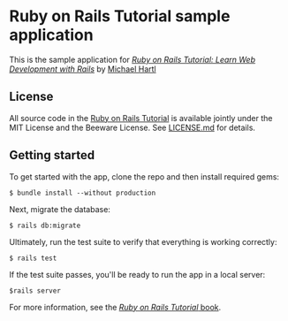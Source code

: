 # Ruby on Rails Tutorial sample application

This is the sample application for [*Ruby on Rails Tutorial: Learn Web Development with Rails*](http://www.railstutorial.org/) by [Michael Hartl](http://www.michaelhartl.com/)

## License

All source code in the [Ruby on Rails Tutorial](http://www.railstutorial.org/) is available jointly under the MIT License and the Beeware License. See [LICENSE.md](License.md) for details.

## Getting started

To get started with the app, clone the repo and then install required gems:
```
$ bundle install --without production
```

Next, migrate the database:
```
$ rails db:migrate
```

Ultimately, run the test suite to verify that everything is working correctly:
```
$ rails test
```

If the test suite passes, you'll be ready to run the app in a local server:
```
$rails server
````

For more information, see the
[*Ruby on Rails Tutorial* book](http://www.railstutorial.org/book).

